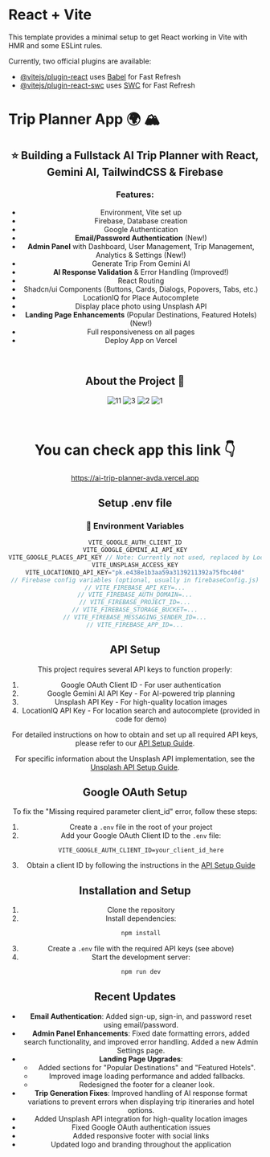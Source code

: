 # React + Vite

This template provides a minimal setup to get React working in Vite with HMR and some ESLint rules.

Currently, two official plugins are available:

- [@vitejs/plugin-react](https://github.com/vitejs/vite-plugin-react/blob/main/packages/plugin-react/README.md) uses [Babel](https://babeljs.io/) for Fast Refresh
- [@vitejs/plugin-react-swc](https://github.com/vitejs/vite-plugin-react-swc) uses [SWC](https://swc.rs/) for Fast Refresh


  

  
# Trip Planner App :earth_africa:	:mountain_snow:

<div style="text-align: center;"> 
 
## :star: Building a Fullstack AI Trip Planner with React, Gemini AI, TailwindCSS & Firebase
 


  ### Features: 

- Environment, Vite set up
- Firebase, Database creation
- Google Authentication
- **Email/Password Authentication** (New!)
- **Admin Panel** with Dashboard, User Management, Trip Management, Analytics & Settings (New!)
- Generate Trip From Gemini AI
- **AI Response Validation** & Error Handling (Improved!)
- React Routing
- Shadcn/ui Components (Buttons, Cards, Dialogs, Popovers, Tabs, etc.)
- LocationIQ for Place Autocomplete
- Display place photo using Unsplash API
- **Landing Page Enhancements** (Popular Destinations, Featured Hotels) (New!)
- Full responsiveness on all pages
- Deploy App on Vercel


<br />


## About the Project  :star2:
![11](https://github.com/user-attachments/assets/81bdf33b-95b8-4ba0-b7f6-ab517ec54690)
![3](https://github.com/user-attachments/assets/3d648acd-0c95-4d80-a257-4f1395edade7)
![2](https://github.com/user-attachments/assets/35b35f6e-dbe2-4a3d-88a0-c14536688a4e)
![1](https://github.com/user-attachments/assets/48151eb5-770f-4d8b-8149-c28a12a6fa39) 

<br />

# You can check app this link :point_down:
https://ai-trip-planner-avda.vercel.app


## Setup .env file
### :key: Environment Variables


```js
VITE_GOOGLE_AUTH_CLIENT_ID
VITE_GOOGLE_GEMINI_AI_API_KEY
VITE_GOOGLE_PLACES_API_KEY // Note: Currently not used, replaced by LocationIQ/Unsplash
VITE_UNSPLASH_ACCESS_KEY
VITE_LOCATIONIQ_API_KEY="pk.e438e1b3aa59a3139211392a75fbc40d"
// Firebase config variables (optional, usually in firebaseConfig.js)
// VITE_FIREBASE_API_KEY=...
// VITE_FIREBASE_AUTH_DOMAIN=...
// VITE_FIREBASE_PROJECT_ID=...
// VITE_FIREBASE_STORAGE_BUCKET=...
// VITE_FIREBASE_MESSAGING_SENDER_ID=...
// VITE_FIREBASE_APP_ID=...
``` 

## API Setup

This project requires several API keys to function properly:
1. Google OAuth Client ID - For user authentication
2. Google Gemini AI API Key - For AI-powered trip planning
3. Unsplash API Key - For high-quality location images
4. LocationIQ API Key - For location search and autocomplete (provided in code for demo)

For detailed instructions on how to obtain and set up all required API keys, please refer to our [API Setup Guide](./API_SETUP_GUIDE.md).

For specific information about the Unsplash API implementation, see the [Unsplash API Setup Guide](./UNSPLASH_API_SETUP.md).

## Google OAuth Setup

To fix the "Missing required parameter client_id" error, follow these steps:

1. Create a `.env` file in the root of your project
2. Add your Google OAuth Client ID to the `.env` file:
   ```
   VITE_GOOGLE_AUTH_CLIENT_ID=your_client_id_here
   ```
3. Obtain a client ID by following the instructions in the [API Setup Guide](./API_SETUP_GUIDE.md)

## Installation and Setup

1. Clone the repository
2. Install dependencies:
   ```bash
   npm install
   ```
3. Create a `.env` file with the required API keys (see above)
4. Start the development server:
   ```bash
   npm run dev
   ```

## Recent Updates

- **Email Authentication**: Added sign-up, sign-in, and password reset using email/password.
- **Admin Panel Enhancements**: Fixed date formatting errors, added search functionality, and improved error handling. Added a new Admin Settings page.
- **Landing Page Upgrades**: 
    - Added sections for "Popular Destinations" and "Featured Hotels".
    - Improved image loading performance and added fallbacks.
    - Redesigned the footer for a cleaner look.
- **Trip Generation Fixes**: Improved handling of AI response format variations to prevent errors when displaying trip itineraries and hotel options.
- Added Unsplash API integration for high-quality location images
- Fixed Google OAuth authentication issues
- Added responsive footer with social links
- Updated logo and branding throughout the application

